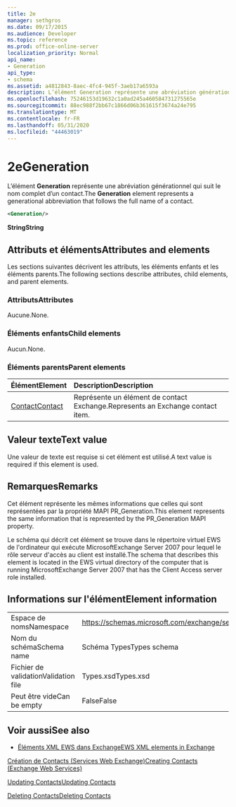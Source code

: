 ```yaml
---
title: 2e
manager: sethgros
ms.date: 09/17/2015
ms.audience: Developer
ms.topic: reference
ms.prod: office-online-server
localization_priority: Normal
api_name:
- Generation
api_type:
- schema
ms.assetid: a4812843-8aec-4fc4-945f-3aeb17a6593a
description: L’élément Generation représente une abréviation générationnel qui suit le nom complet d’un contact.
ms.openlocfilehash: 75246153d19632c1a0ad245a460584731275565e
ms.sourcegitcommit: 88ec988f2bb67c1866d06b361615f3674a24e795
ms.translationtype: MT
ms.contentlocale: fr-FR
ms.lasthandoff: 05/31/2020
ms.locfileid: "44463019"
---
```

# <a name="generation"></a><span data-ttu-id="751c5-103">2e</span><span class="sxs-lookup"><span data-stu-id="751c5-103">Generation</span></span>

<span data-ttu-id="751c5-104">L’élément **Generation** représente une abréviation générationnel qui suit le nom complet d’un contact.</span><span class="sxs-lookup"><span data-stu-id="751c5-104">The **Generation** element represents a generational abbreviation that follows the full name of a contact.</span></span> 
  
```xml
<Generation/>
```

 <span data-ttu-id="751c5-105">**String**</span><span class="sxs-lookup"><span data-stu-id="751c5-105">**String**</span></span>
## <a name="attributes-and-elements"></a><span data-ttu-id="751c5-106">Attributs et éléments</span><span class="sxs-lookup"><span data-stu-id="751c5-106">Attributes and elements</span></span>

<span data-ttu-id="751c5-107">Les sections suivantes décrivent les attributs, les éléments enfants et les éléments parents.</span><span class="sxs-lookup"><span data-stu-id="751c5-107">The following sections describe attributes, child elements, and parent elements.</span></span>
  
### <a name="attributes"></a><span data-ttu-id="751c5-108">Attributs</span><span class="sxs-lookup"><span data-stu-id="751c5-108">Attributes</span></span>

<span data-ttu-id="751c5-109">Aucune.</span><span class="sxs-lookup"><span data-stu-id="751c5-109">None.</span></span>
  
### <a name="child-elements"></a><span data-ttu-id="751c5-110">Éléments enfants</span><span class="sxs-lookup"><span data-stu-id="751c5-110">Child elements</span></span>

<span data-ttu-id="751c5-111">Aucun.</span><span class="sxs-lookup"><span data-stu-id="751c5-111">None.</span></span>
  
### <a name="parent-elements"></a><span data-ttu-id="751c5-112">Éléments parents</span><span class="sxs-lookup"><span data-stu-id="751c5-112">Parent elements</span></span>

|<span data-ttu-id="751c5-113">**Élément**</span><span class="sxs-lookup"><span data-stu-id="751c5-113">**Element**</span></span>|<span data-ttu-id="751c5-114">**Description**</span><span class="sxs-lookup"><span data-stu-id="751c5-114">**Description**</span></span>|
|:-----|:-----|
|[<span data-ttu-id="751c5-115">Contact</span><span class="sxs-lookup"><span data-stu-id="751c5-115">Contact</span></span>](contact.md) <br/> |<span data-ttu-id="751c5-116">Représente un élément de contact Exchange.</span><span class="sxs-lookup"><span data-stu-id="751c5-116">Represents an Exchange contact item.</span></span>  <br/> |
   
## <a name="text-value"></a><span data-ttu-id="751c5-117">Valeur texte</span><span class="sxs-lookup"><span data-stu-id="751c5-117">Text value</span></span>

<span data-ttu-id="751c5-118">Une valeur de texte est requise si cet élément est utilisé.</span><span class="sxs-lookup"><span data-stu-id="751c5-118">A text value is required if this element is used.</span></span>
  
## <a name="remarks"></a><span data-ttu-id="751c5-119">Remarques</span><span class="sxs-lookup"><span data-stu-id="751c5-119">Remarks</span></span>

<span data-ttu-id="751c5-120">Cet élément représente les mêmes informations que celles qui sont représentées par la propriété MAPI PR_Generation.</span><span class="sxs-lookup"><span data-stu-id="751c5-120">This element represents the same information that is represented by the PR_Generation MAPI property.</span></span>
  
<span data-ttu-id="751c5-121">Le schéma qui décrit cet élément se trouve dans le répertoire virtuel EWS de l'ordinateur qui exécute MicrosoftExchange Server 2007 pour lequel le rôle serveur d'accès au client est installé.</span><span class="sxs-lookup"><span data-stu-id="751c5-121">The schema that describes this element is located in the EWS virtual directory of the computer that is running MicrosoftExchange Server 2007 that has the Client Access server role installed.</span></span>
  
## <a name="element-information"></a><span data-ttu-id="751c5-122">Informations sur l'élément</span><span class="sxs-lookup"><span data-stu-id="751c5-122">Element information</span></span>

|||
|:-----|:-----|
|<span data-ttu-id="751c5-123">Espace de noms</span><span class="sxs-lookup"><span data-stu-id="751c5-123">Namespace</span></span>  <br/> |https://schemas.microsoft.com/exchange/services/2006/types  <br/> |
|<span data-ttu-id="751c5-124">Nom du schéma</span><span class="sxs-lookup"><span data-stu-id="751c5-124">Schema name</span></span>  <br/> |<span data-ttu-id="751c5-125">Schéma Types</span><span class="sxs-lookup"><span data-stu-id="751c5-125">Types schema</span></span>  <br/> |
|<span data-ttu-id="751c5-126">Fichier de validation</span><span class="sxs-lookup"><span data-stu-id="751c5-126">Validation file</span></span>  <br/> |<span data-ttu-id="751c5-127">Types.xsd</span><span class="sxs-lookup"><span data-stu-id="751c5-127">Types.xsd</span></span>  <br/> |
|<span data-ttu-id="751c5-128">Peut être vide</span><span class="sxs-lookup"><span data-stu-id="751c5-128">Can be empty</span></span>  <br/> |<span data-ttu-id="751c5-129">False</span><span class="sxs-lookup"><span data-stu-id="751c5-129">False</span></span>  <br/> |
   
## <a name="see-also"></a><span data-ttu-id="751c5-130">Voir aussi</span><span class="sxs-lookup"><span data-stu-id="751c5-130">See also</span></span>



- [<span data-ttu-id="751c5-131">Éléments XML EWS dans Exchange</span><span class="sxs-lookup"><span data-stu-id="751c5-131">EWS XML elements in Exchange</span></span>](ews-xml-elements-in-exchange.md)


[<span data-ttu-id="751c5-132">Création de Contacts (Services Web Exchange)</span><span class="sxs-lookup"><span data-stu-id="751c5-132">Creating Contacts (Exchange Web Services)</span></span>](https://msdn.microsoft.com/library/4845917e-70d1-481c-bbd7-011ec6571789%28Office.15%29.aspx)
  
[<span data-ttu-id="751c5-133">Updating Contacts</span><span class="sxs-lookup"><span data-stu-id="751c5-133">Updating Contacts</span></span>](https://msdn.microsoft.com/library/9a865953-b94a-4229-b632-2dee433314be%28Office.15%29.aspx)
  
[<span data-ttu-id="751c5-134">Deleting Contacts</span><span class="sxs-lookup"><span data-stu-id="751c5-134">Deleting Contacts</span></span>](https://msdn.microsoft.com/library/fcc3dc84-cd3e-455e-a1a7-ae6921c9b588%28Office.15%29.aspx)

